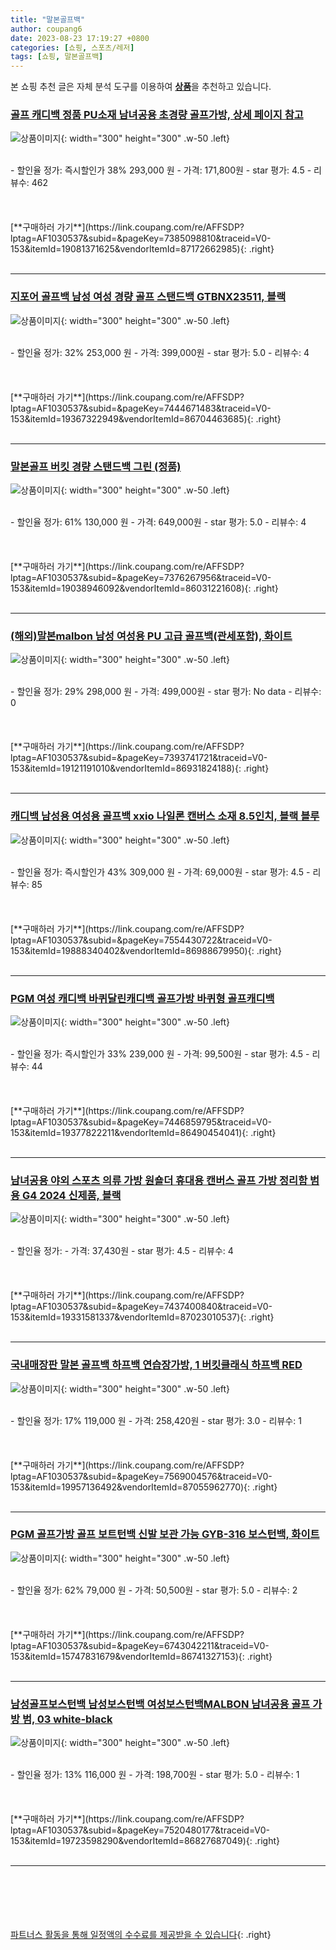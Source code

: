 ```yaml
---
title: "말본골프백"
author: coupang6
date: 2023-08-23 17:19:27 +0800
categories: [쇼핑, 스포츠/레저]
tags: [쇼핑, 말본골프백]
---
```


본 쇼핑 추천 글은 자체 분석 도구를 이용하여 [**상품**](https://link.coupang.com/a/bao1ui)을 추천하고 있습니다.

### [골프 캐디백 정품 PU소재 남녀공용 초경량 골프가방, 상세 페이지 참고](https://link.coupang.com/re/AFFSDP?lptag=AF1030537&subid=&pageKey=7385098810&traceid=V0-153&itemId=19081371625&vendorItemId=87172662985)

![상품이미지](https://thumbnail7.coupangcdn.com/thumbnails/remote/230x230ex/image/vendor_inventory/c4c8/1d16b9845673af98391a7b5da9464997be7f33dc4a1ce1abf4f176d174ba.jpg){: width="300" height="300" .w-50 .left}


<br>
- 할인율 정가: 즉시할인가 38%  293,000   원
- 가격: 171,800원
- star 평가: 4.5
- 리뷰수: 462
<br>
<br>
<br>
<br>
[**구매하러 가기**](https://link.coupang.com/re/AFFSDP?lptag=AF1030537&subid=&pageKey=7385098810&traceid=V0-153&itemId=19081371625&vendorItemId=87172662985){: .right}
<br>
<br>

---

### [지포어 골프백 남성 여성 경량 골프 스탠드백 GTBNX23511, 블랙](https://link.coupang.com/re/AFFSDP?lptag=AF1030537&subid=&pageKey=7444671483&traceid=V0-153&itemId=19367322949&vendorItemId=86704463685)

![상품이미지](https://thumbnail7.coupangcdn.com/thumbnails/remote/230x230ex/image/vendor_inventory/f1fb/a3958fe7d26091ce916180122d8984a07519c401e4b84ddc0c4990e37d3a.jpg){: width="300" height="300" .w-50 .left}


<br>
- 할인율 정가: 32%  253,000   원
- 가격: 399,000원
- star 평가: 5.0
- 리뷰수: 4
<br>
<br>
<br>
<br>
[**구매하러 가기**](https://link.coupang.com/re/AFFSDP?lptag=AF1030537&subid=&pageKey=7444671483&traceid=V0-153&itemId=19367322949&vendorItemId=86704463685){: .right}
<br>
<br>

---

### [말본골프 버킷 경량 스탠드백 그린 (정품)](https://link.coupang.com/re/AFFSDP?lptag=AF1030537&subid=&pageKey=7376267956&traceid=V0-153&itemId=19038946092&vendorItemId=86031221608)

![상품이미지](https://thumbnail8.coupangcdn.com/thumbnails/remote/230x230ex/image/vendor_inventory/a8dc/b063d00bcdf2fe0de57de16d455e7396ea5e91d3ad31c3ba5c0ae8456ae5.jpg){: width="300" height="300" .w-50 .left}


<br>
- 할인율 정가: 61%  130,000   원
- 가격: 649,000원
- star 평가: 5.0
- 리뷰수: 4
<br>
<br>
<br>
<br>
[**구매하러 가기**](https://link.coupang.com/re/AFFSDP?lptag=AF1030537&subid=&pageKey=7376267956&traceid=V0-153&itemId=19038946092&vendorItemId=86031221608){: .right}
<br>
<br>

---

### [(해외)말본malbon 남성 여성용 PU 고급 골프백(관세포함), 화이트](https://link.coupang.com/re/AFFSDP?lptag=AF1030537&subid=&pageKey=7393741721&traceid=V0-153&itemId=19121191010&vendorItemId=86931824188)

![상품이미지](https://thumbnail9.coupangcdn.com/thumbnails/remote/230x230ex/image/vendor_inventory/5ff1/4ef25c7508ee3fc86016df27804690c14cb042b66e776bce27f0cdc7ae0b.jpg){: width="300" height="300" .w-50 .left}


<br>
- 할인율 정가: 29%  298,000   원
- 가격: 499,000원
- star 평가: No data
- 리뷰수: 0
<br>
<br>
<br>
<br>
[**구매하러 가기**](https://link.coupang.com/re/AFFSDP?lptag=AF1030537&subid=&pageKey=7393741721&traceid=V0-153&itemId=19121191010&vendorItemId=86931824188){: .right}
<br>
<br>

---

### [캐디백 남성용 여성용 골프백 xxio 나일론 캔버스 소재 8.5인치, 블랙 블루](https://link.coupang.com/re/AFFSDP?lptag=AF1030537&subid=&pageKey=7554430722&traceid=V0-153&itemId=19888340402&vendorItemId=86988679950)

![상품이미지](https://thumbnail8.coupangcdn.com/thumbnails/remote/230x230ex/image/vendor_inventory/7080/fa691051e789923b760f76335b4f4b36ab980ef5c83806d287433ae20a1d.jpeg){: width="300" height="300" .w-50 .left}


<br>
- 할인율 정가: 즉시할인가 43%  309,000   원
- 가격: 69,000원
- star 평가: 4.5
- 리뷰수: 85
<br>
<br>
<br>
<br>
[**구매하러 가기**](https://link.coupang.com/re/AFFSDP?lptag=AF1030537&subid=&pageKey=7554430722&traceid=V0-153&itemId=19888340402&vendorItemId=86988679950){: .right}
<br>
<br>

---

### [PGM 여성 캐디백 바퀴달린캐디백 골프가방 바퀴형 골프캐디백](https://link.coupang.com/re/AFFSDP?lptag=AF1030537&subid=&pageKey=7446859795&traceid=V0-153&itemId=19377822211&vendorItemId=86490454041)

![상품이미지](https://thumbnail8.coupangcdn.com/thumbnails/remote/230x230ex/image/vendor_inventory/9603/ae3a768fc136ffc66b7ec5558e3b7764edd9fce4ee8ef78a53178e7d294c.jpg){: width="300" height="300" .w-50 .left}


<br>
- 할인율 정가: 즉시할인가 33%  239,000   원
- 가격: 99,500원
- star 평가: 4.5
- 리뷰수: 44
<br>
<br>
<br>
<br>
[**구매하러 가기**](https://link.coupang.com/re/AFFSDP?lptag=AF1030537&subid=&pageKey=7446859795&traceid=V0-153&itemId=19377822211&vendorItemId=86490454041){: .right}
<br>
<br>

---

### [남녀공용 야외 스포츠 의류 가방 원숄더 휴대용 캔버스 골프 가방 정리함 범용 G4 2024 신제품, 블랙](https://link.coupang.com/re/AFFSDP?lptag=AF1030537&subid=&pageKey=7437400840&traceid=V0-153&itemId=19331581337&vendorItemId=87023010537)

![상품이미지](https://thumbnail8.coupangcdn.com/thumbnails/remote/230x230ex/image/vendor_inventory/5262/9a684ce7e244c481c4381615a21727109296be93253d22dbcae455873de6.jpg){: width="300" height="300" .w-50 .left}


<br>
- 할인율 정가: 
- 가격: 37,430원
- star 평가: 4.5
- 리뷰수: 4
<br>
<br>
<br>
<br>
[**구매하러 가기**](https://link.coupang.com/re/AFFSDP?lptag=AF1030537&subid=&pageKey=7437400840&traceid=V0-153&itemId=19331581337&vendorItemId=87023010537){: .right}
<br>
<br>

---

### [국내매장판 말본 골프백 하프백 연습장가방, 1 버킷클래식 하프백 RED](https://link.coupang.com/re/AFFSDP?lptag=AF1030537&subid=&pageKey=7569004576&traceid=V0-153&itemId=19957136492&vendorItemId=87055962770)

![상품이미지](https://thumbnail9.coupangcdn.com/thumbnails/remote/230x230ex/image/vendor_inventory/9ec3/1817e36c134d73aea2b2f018b716e01a7b613f9dd4ceda15da725c52e1b0.jpg){: width="300" height="300" .w-50 .left}


<br>
- 할인율 정가: 17%  119,000   원
- 가격: 258,420원
- star 평가: 3.0
- 리뷰수: 1
<br>
<br>
<br>
<br>
[**구매하러 가기**](https://link.coupang.com/re/AFFSDP?lptag=AF1030537&subid=&pageKey=7569004576&traceid=V0-153&itemId=19957136492&vendorItemId=87055962770){: .right}
<br>
<br>

---

### [PGM 골프가방 골프 보트턴백 신발 보관 가능 GYB-316 보스턴백, 화이트](https://link.coupang.com/re/AFFSDP?lptag=AF1030537&subid=&pageKey=6743042211&traceid=V0-153&itemId=15747831679&vendorItemId=86741327153)

![상품이미지](https://thumbnail7.coupangcdn.com/thumbnails/remote/230x230ex/image/vendor_inventory/acd7/a9601c3a6c8c10dcf6e315a4191629a84a7e6691e3e8e94089357c94c341.jpg){: width="300" height="300" .w-50 .left}


<br>
- 할인율 정가: 62%  79,000   원
- 가격: 50,500원
- star 평가: 5.0
- 리뷰수: 2
<br>
<br>
<br>
<br>
[**구매하러 가기**](https://link.coupang.com/re/AFFSDP?lptag=AF1030537&subid=&pageKey=6743042211&traceid=V0-153&itemId=15747831679&vendorItemId=86741327153){: .right}
<br>
<br>

---

### [남성골프보스턴백 남성보스턴백 여성보스턴백MALBON 남녀공용 골프 가방 범, 03 white-black](https://link.coupang.com/re/AFFSDP?lptag=AF1030537&subid=&pageKey=7520480177&traceid=V0-153&itemId=19723598290&vendorItemId=86827687049)

![상품이미지](https://thumbnail6.coupangcdn.com/thumbnails/remote/230x230ex/image/vendor_inventory/0fb5/55d4e4cc7e4288f428bfa01f317b0c896295f48ea8245dc8269fccd92047.jpg){: width="300" height="300" .w-50 .left}


<br>
- 할인율 정가: 13%  116,000   원
- 가격: 198,700원
- star 평가: 5.0
- 리뷰수: 1
<br>
<br>
<br>
<br>
[**구매하러 가기**](https://link.coupang.com/re/AFFSDP?lptag=AF1030537&subid=&pageKey=7520480177&traceid=V0-153&itemId=19723598290&vendorItemId=86827687049){: .right}
<br>
<br>

---
<br><br><br><br><br> [파트너스 활동을 통해 일정액의 수수료를 제공받을 수 있습니다](https://link.coupang.com/a/bao1ui){: .right}